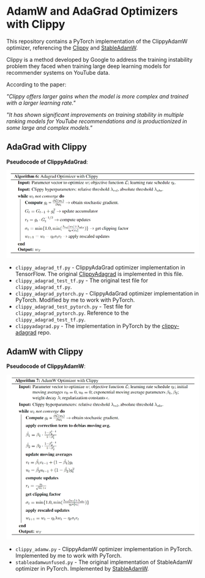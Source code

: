 # AdamW and AdaGrad Optimizers with Clippy

This repository contains a PyTorch implementation of the ClippyAdamW optimizer, referencing the [Clippy](https://arxiv.org/abs/2302.09178) and [StableAdamW](https://proceedings.neurips.cc/paper_files/paper/2023/file/20bd42d82998bc61732c00452228e814-Paper-Conference.pdf). 

Clippy is a method developed by Google to address the training instability problem they faced when training large deep learning models for recommender systems on YouTube data.

According to the paper:

*"Clippy offers larger gains when the model is more complex and trained with a larger learning rate."*

*"It has shown significant improvements on training stability in multiple ranking models for YouTube recommendations and is productionized in some large and complex models."*


## AdaGrad with Clippy

**Pseudocode of ClippyAdaGrad**:

![Clippy](./figs/ClippyAdaGrad.png)

- `clippy_adagrad_tf.py` - ClippyAdaGrad optimizer implementation in TensorFlow. The original [ClippyAdagrad](https://dl.acm.org/doi/pdf/10.1145/3580305.3599846) is implemented in this file.
- `clippy_adagrad_test_tf.py` - The original test file for `clippy_adagrad_tf.py`.
- `clippy_adagrad_pytorch.py` - ClippyAdaGrad optimizer implementation in PyTorch. Modified by me to work with PyTorch.
- `clippy_adagrad_test_pytorch.py` - Test file for `clippy_adagrad_pytorch.py`. Reference to the `clippy_adagrad_test_tf.py`.
- `clippyadagrad.py` - The implementation in PyTorch by the [clippy-adagrad](https://github.com/ledmaster/clippy-adagrad) repo.


## AdamW with Clippy

**Pseudocode of ClippyAdamW**:

![ClippyAdamW](./figs/ClippyAdamW.png)

- `clippy_adamw.py` - ClippyAdamW optimizer implementation in PyTorch. Implemented by me to work with PyTorch.
- `stableadamwunfused.py` - The original implementation of StableAdamW optimizer in PyTorch. Implemented by [StableAdamW](https://gist.github.com/mitchellnw/d42e22a0b9ec02ceaf4f7b4457f51423).

